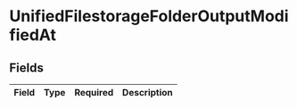 # UnifiedFilestorageFolderOutputModifiedAt


## Fields

| Field       | Type        | Required    | Description |
| ----------- | ----------- | ----------- | ----------- |